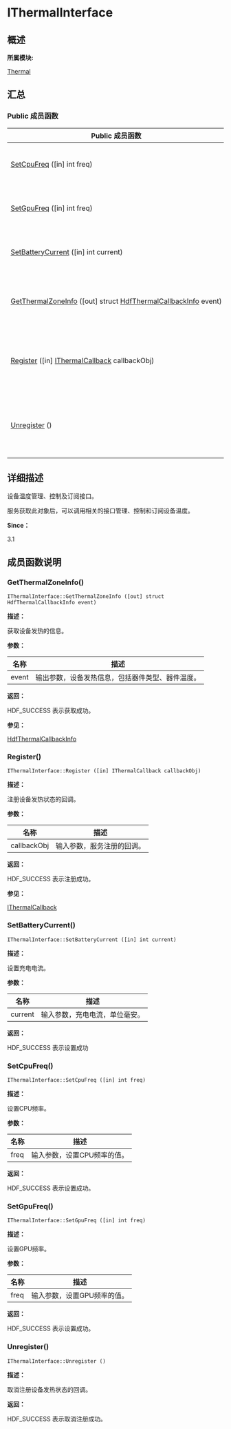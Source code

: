 # IThermalInterface


## **概述**

**所属模块:**

[Thermal](thermal.md)


## **汇总**


### Public 成员函数

  | Public&nbsp;成员函数 | 描述 | 
| -------- | -------- |
| [SetCpuFreq](#setcpufreq)&nbsp;([in]&nbsp;int&nbsp;freq) | 设置CPU频率。&nbsp;[更多...](#setcpufreq) | 
| [SetGpuFreq](#setgpufreq)&nbsp;([in]&nbsp;int&nbsp;freq) | 设置GPU频率。&nbsp;[更多...](#setgpufreq) | 
| [SetBatteryCurrent](#setbatterycurrent)&nbsp;([in]&nbsp;int&nbsp;current) | 设置充电电流。&nbsp;[更多...](#setbatterycurrent) | 
| [GetThermalZoneInfo](#getthermalzoneinfo)&nbsp;([out]&nbsp;struct&nbsp;[HdfThermalCallbackInfo](_hdf_thermal_callback_info.md)&nbsp;event) | 获取设备发热的信息。&nbsp;[更多...](#getthermalzoneinfo) | 
| [Register](#register)&nbsp;([in]&nbsp;[IThermalCallback](interface_i_thermal_callback.md)&nbsp;callbackObj) | 注册设备发热状态的回调。&nbsp;[更多...](#register) | 
| [Unregister](#unregister)&nbsp;() | 取消注册设备发热状态的回调。&nbsp;[更多...](#unregister) | 


## **详细描述**

设备温度管理、控制及订阅接口。

服务获取此对象后，可以调用相关的接口管理、控制和订阅设备温度。

**Since：**

3.1


## **成员函数说明**


### GetThermalZoneInfo()

  
```
IThermalInterface::GetThermalZoneInfo ([out] struct HdfThermalCallbackInfo event)
```

**描述：**

获取设备发热的信息。

**参数：**

  | 名称 | 描述 | 
| -------- | -------- |
| event | 输出参数，设备发热信息，包括器件类型、器件温度。 | 

**返回：**

HDF_SUCCESS 表示获取成功。

**参见：**

[HdfThermalCallbackInfo](_hdf_thermal_callback_info.md)


### Register()

  
```
IThermalInterface::Register ([in] IThermalCallback callbackObj)
```

**描述：**

注册设备发热状态的回调。

**参数：**

  | 名称 | 描述 | 
| -------- | -------- |
| callbackObj | 输入参数，服务注册的回调。 | 

**返回：**

HDF_SUCCESS 表示注册成功。

**参见：**

[IThermalCallback](interface_i_thermal_callback.md)


### SetBatteryCurrent()

  
```
IThermalInterface::SetBatteryCurrent ([in] int current)
```

**描述：**

设置充电电流。

**参数：**

  | 名称 | 描述 | 
| -------- | -------- |
| current | 输入参数，充电电流，单位毫安。 | 

**返回：**

HDF_SUCCESS 表示设置成功


### SetCpuFreq()

  
```
IThermalInterface::SetCpuFreq ([in] int freq)
```

**描述：**

设置CPU频率。

**参数：**

  | 名称 | 描述 | 
| -------- | -------- |
| freq | 输入参数，设置CPU频率的值。 | 

**返回：**

HDF_SUCCESS 表示设置成功。


### SetGpuFreq()

  
```
IThermalInterface::SetGpuFreq ([in] int freq)
```

**描述：**

设置GPU频率。

**参数：**

  | 名称 | 描述 | 
| -------- | -------- |
| freq | 输入参数，设置GPU频率的值。 | 

**返回：**

HDF_SUCCESS 表示设置成功。


### Unregister()

  
```
IThermalInterface::Unregister ()
```

**描述：**

取消注册设备发热状态的回调。

**返回：**

HDF_SUCCESS 表示取消注册成功。
